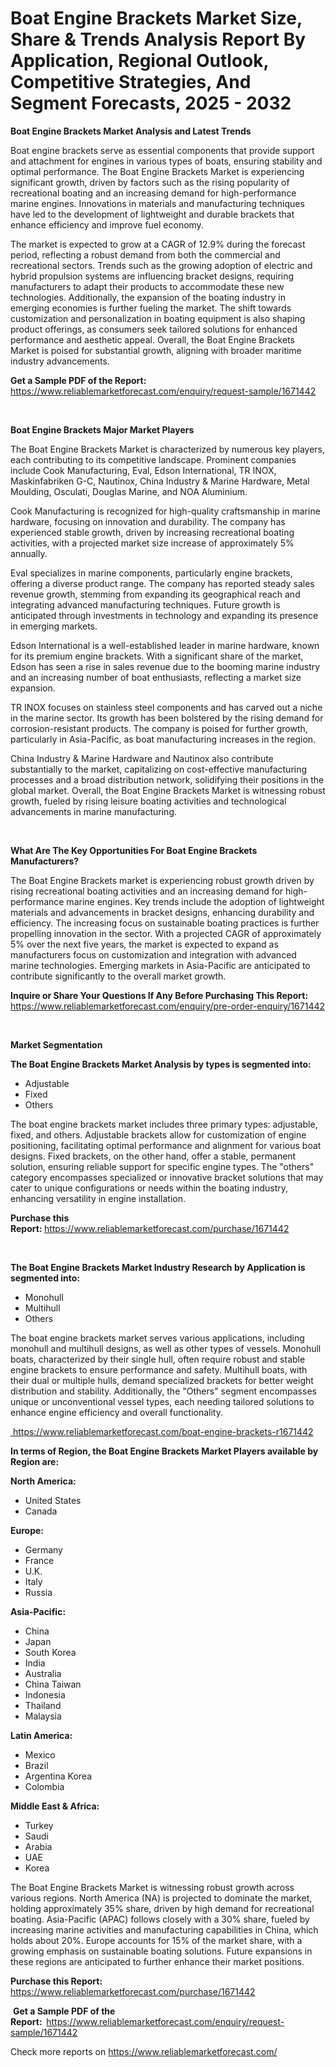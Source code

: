 <p><h1>Boat Engine Brackets Market Size, Share & Trends Analysis Report By Application, Regional Outlook, Competitive Strategies, And Segment Forecasts, 2025 - 2032</h1></p><p><strong>Boat Engine Brackets Market Analysis and Latest Trends</strong></p>
<p><p>Boat engine brackets serve as essential components that provide support and attachment for engines in various types of boats, ensuring stability and optimal performance. The Boat Engine Brackets Market is experiencing significant growth, driven by factors such as the rising popularity of recreational boating and an increasing demand for high-performance marine engines. Innovations in materials and manufacturing techniques have led to the development of lightweight and durable brackets that enhance efficiency and improve fuel economy.</p><p>The market is expected to grow at a CAGR of 12.9% during the forecast period, reflecting a robust demand from both the commercial and recreational sectors. Trends such as the growing adoption of electric and hybrid propulsion systems are influencing bracket designs, requiring manufacturers to adapt their products to accommodate these new technologies. Additionally, the expansion of the boating industry in emerging economies is further fueling the market. The shift towards customization and personalization in boating equipment is also shaping product offerings, as consumers seek tailored solutions for enhanced performance and aesthetic appeal. Overall, the Boat Engine Brackets Market is poised for substantial growth, aligning with broader maritime industry advancements.</p></p>
<p><strong>Get a Sample PDF of the Report:&nbsp;</strong> <a href="https://www.reliablemarketforecast.com/enquiry/request-sample/1671442?utm_campaign=2472&utm_medium=2&utm_source=Github&utm_content=ia&utm_term=25032025&utm_id=boat-engine-brackets">https://www.reliablemarketforecast.com/enquiry/request-sample/1671442</a></p>
<p>&nbsp;</p>
<p><strong>Boat Engine Brackets Major Market Players</strong></p>
<p><p>The Boat Engine Brackets Market is characterized by numerous key players, each contributing to its competitive landscape. Prominent companies include Cook Manufacturing, Eval, Edson International, TR INOX, Maskinfabriken G-C, Nautinox, China Industry & Marine Hardware, Metal Moulding, Osculati, Douglas Marine, and NOA Aluminium.</p><p>Cook Manufacturing is recognized for high-quality craftsmanship in marine hardware, focusing on innovation and durability. The company has experienced stable growth, driven by increasing recreational boating activities, with a projected market size increase of approximately 5% annually.</p><p>Eval specializes in marine components, particularly engine brackets, offering a diverse product range. The company has reported steady sales revenue growth, stemming from expanding its geographical reach and integrating advanced manufacturing techniques. Future growth is anticipated through investments in technology and expanding its presence in emerging markets.</p><p>Edson International is a well-established leader in marine hardware, known for its premium engine brackets. With a significant share of the market, Edson has seen a rise in sales revenue due to the booming marine industry and an increasing number of boat enthusiasts, reflecting a market size expansion.</p><p>TR INOX focuses on stainless steel components and has carved out a niche in the marine sector. Its growth has been bolstered by the rising demand for corrosion-resistant products. The company is poised for further growth, particularly in Asia-Pacific, as boat manufacturing increases in the region.</p><p>China Industry & Marine Hardware and Nautinox also contribute substantially to the market, capitalizing on cost-effective manufacturing processes and a broad distribution network, solidifying their positions in the global market. Overall, the Boat Engine Brackets Market is witnessing robust growth, fueled by rising leisure boating activities and technological advancements in marine manufacturing.</p></p>
<p>&nbsp;</p>
<p><strong>What Are The Key Opportunities For Boat Engine Brackets Manufacturers?</strong></p>
<p><p>The Boat Engine Brackets market is experiencing robust growth driven by rising recreational boating activities and an increasing demand for high-performance marine engines. Key trends include the adoption of lightweight materials and advancements in bracket designs, enhancing durability and efficiency. The increasing focus on sustainable boating practices is further propelling innovation in the sector. With a projected CAGR of approximately 5% over the next five years, the market is expected to expand as manufacturers focus on customization and integration with advanced marine technologies. Emerging markets in Asia-Pacific are anticipated to contribute significantly to the overall market growth.</p></p>
<p><strong>Inquire or Share Your Questions If Any Before Purchasing This Report:</strong> <a href="https://www.reliablemarketforecast.com/enquiry/pre-order-enquiry/1671442?utm_campaign=2472&utm_medium=2&utm_source=Github&utm_content=ia&utm_term=25032025&utm_id=boat-engine-brackets">https://www.reliablemarketforecast.com/enquiry/pre-order-enquiry/1671442</a></p>
<p>&nbsp;</p>
<p><strong>Market Segmentation</strong></p>
<p><strong>The Boat Engine Brackets Market Analysis by types is segmented into:</strong></p>
<p><ul><li>Adjustable</li><li>Fixed</li><li>Others</li></ul></p>
<p><p>The boat engine brackets market includes three primary types: adjustable, fixed, and others. Adjustable brackets allow for customization of engine positioning, facilitating optimal performance and alignment for various boat designs. Fixed brackets, on the other hand, offer a stable, permanent solution, ensuring reliable support for specific engine types. The "others" category encompasses specialized or innovative bracket solutions that may cater to unique configurations or needs within the boating industry, enhancing versatility in engine installation.</p></p>
<p><strong>Purchase this Report:&nbsp;</strong><a href="https://www.reliablemarketforecast.com/purchase/1671442?utm_campaign=2472&utm_medium=2&utm_source=Github&utm_content=ia&utm_term=25032025&utm_id=boat-engine-brackets">https://www.reliablemarketforecast.com/purchase/1671442</a></p>
<p>&nbsp;</p>
<p><strong>The Boat Engine Brackets Market Industry Research by Application is segmented into:</strong></p>
<p><ul><li>Monohull</li><li>Multihull</li><li>Others</li></ul></p>
<p><p>The boat engine brackets market serves various applications, including monohull and multihull designs, as well as other types of vessels. Monohull boats, characterized by their single hull, often require robust and stable engine brackets to ensure performance and safety. Multihull boats, with their dual or multiple hulls, demand specialized brackets for better weight distribution and stability. Additionally, the "Others" segment encompasses unique or unconventional vessel types, each needing tailored solutions to enhance engine efficiency and overall functionality.</p></p>
<p><a href="https://www.reliablemarketforecast.com/boat-engine-brackets-r1671442?utm_campaign=2472&utm_medium=2&utm_source=Github&utm_content=ia&utm_term=25032025&utm_id=boat-engine-brackets">&nbsp;https://www.reliablemarketforecast.com/boat-engine-brackets-r1671442</a></p>
<p><strong>In terms of Region, the Boat Engine Brackets Market Players available by Region are:</strong></p>
<p>
    <p> <strong> North America: </strong>
        <ul>
            <li>United States</li>
            <li>Canada</li>
        </ul>
        </p> 
    <p> <strong> Europe: </strong>
        <ul>
            <li>Germany</li>
            <li>France</li>
            <li>U.K.</li>
            <li>Italy</li>
            <li>Russia</li>
        </ul>
        </p> 
    <p> <strong> Asia-Pacific: </strong>
        <ul>
            <li>China</li>
            <li>Japan</li>
            <li>South Korea</li>
            <li>India</li>
            <li>Australia</li>
            <li>China Taiwan</li>
            <li>Indonesia</li>
            <li>Thailand</li>
            <li>Malaysia</li>
        </ul>
        </p> 
    <p> <strong> Latin America: </strong>
        <ul>
            <li>Mexico</li>
            <li>Brazil</li>
            <li>Argentina Korea</li>
            <li>Colombia</li>
        </ul>
        </p> 
    <p> <strong> Middle East & Africa: </strong>
        <ul>
            <li>Turkey</li>
            <li>Saudi</li>
            <li>Arabia</li>
            <li>UAE</li>
            <li>Korea</li>
        </ul>
    </p>
    </p>
<p><p>The Boat Engine Brackets Market is witnessing robust growth across various regions. North America (NA) is projected to dominate the market, holding approximately 35% share, driven by high demand for recreational boating. Asia-Pacific (APAC) follows closely with a 30% share, fueled by increasing marine activities and manufacturing capabilities in China, which holds about 20%. Europe accounts for 15% of the market share, with a growing emphasis on sustainable boating solutions. Future expansions in these regions are anticipated to further enhance their market positions.</p></p>
<p><strong>Purchase this Report: </strong><a href="https://www.reliablemarketforecast.com/purchase/1671442?utm_campaign=2472&utm_medium=2&utm_source=Github&utm_content=ia&utm_term=25032025&utm_id=boat-engine-brackets">https://www.reliablemarketforecast.com/purchase/1671442</a></p>
<p>&nbsp;<strong>Get a Sample PDF of the Report:&nbsp;&nbsp;</strong><a href="https://www.reliablemarketforecast.com/enquiry/request-sample/1671442?utm_campaign=2472&utm_medium=2&utm_source=Github&utm_content=ia&utm_term=25032025&utm_id=boat-engine-brackets">https://www.reliablemarketforecast.com/enquiry/request-sample/1671442</a></p>
<p><strong></strong></p>
<p>Check more reports on <a href="https://www.reliablemarketforecast.com/?utm_campaign=2472&utm_medium=2&utm_source=Github&utm_content=ia&utm_term=25032025&utm_id=boat-engine-brackets">https://www.reliablemarketforecast.com/</a></p>
